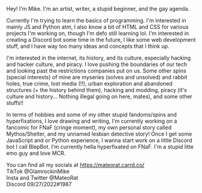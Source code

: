 Hey! I'm Mike. I'm an artist, writer, a stupid beginner, and the gay agenda.

Currently I'm trying to learn the basics of programming. I'm interested in mainly JS and Python atm, I also know a bit of HTML and CSS for various projects I'm working on, though I'm defo still learning lol. I'm interested in creating a Discord bot some time in the future, I like some web development stuff, and I have way too many ideas and concepts that I think up.

I'm interested in the internet, its history, and its culture, especially hacking and hacker culture, and piracy. I love pushing the boundaries of our tech and looking past the restrictions companies put on us. Some other spins (special interests) of mine are myseries (solves and unsolved) and rabbit holes, true crime, lost media (!!), urban exploration and abandoned structures (+ the history behind them), hacking and modding, piracy (it's culture and history... Nothing illegal going on here, mates), and some other stuffs!!

In terms of hobbies and some of my other stupid fandoms/spins and hyperfixations, I love drawing and writing, I'm currently working on a fancomic for FNaF (cringe moment), my own personal story called Mythos/Shelter, and my unnamed lesbian detective story! Once I get some JavaScript and or Python experience, I wanna start work on a little Discord bot I call BlepBot. I'm currently hella hyperfixated on FNaF. I'm a stupid litte emo guy and love MCR.

You can find all my socials at https://mateorat.carrd.co/ <br/>
TikTok @GlamrockinMike <br/>
Insta and Twitter @MateoRat <br/>
Discord 09/27/2022#1987
